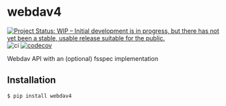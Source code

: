 # webdav4

[![Project Status: WIP – Initial development is in progress, but there has not yet been a stable, usable release suitable for the public.](https://www.repostatus.org/badges/latest/wip.svg)](https://www.repostatus.org/#wip)
![ci](https://github.com/skshetry/webdav4/workflows/CI/badge.svg)
[![codecov](https://codecov.io/gh/skshetry/webdav4/branch/main/graph/badge.svg)](https://codecov.io/gh/skshetry/webdav4)

Webdav API with an (optional) fsspec implementation

## Installation

```console
$ pip install webdav4
```
